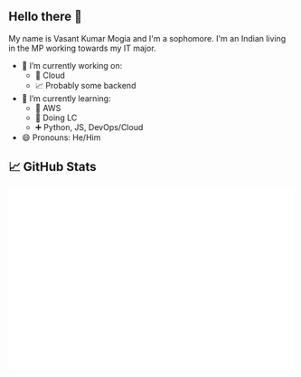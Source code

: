 ## Hello there 👋
My name is Vasant Kumar Mogia and I'm a sophomore. I'm an Indian living in the MP working towards my IT major.

- 🔭 I’m currently working on:
  - 🐍 Cloud
  - 📈 Probably some backend
- 🌱 I’m currently learning:
  - 🤫 AWS
  - 📜 Doing LC
  - ➕ Python, JS, DevOps/Cloud
- 😄 Pronouns: He/Him

## &#x1f4c8; GitHub Stats

![Metrics](/github-metrics.svg)
